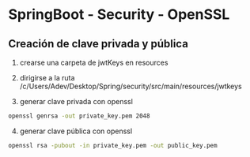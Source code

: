 # SpringBoot - Security - OpenSSL

## Creación de clave privada y pública

1. crearse una carpeta de jwtKeys en resources

2. dirigirse a la ruta /c/Users/Adev/Desktop/Spring/security/src/main/resources/jwtkeys

3. generar clave privada con openssl

```cmd
openssl genrsa -out private_key.pem 2048
```

4. generar clave pública con openssl

```cmd
openssl rsa -pubout -in private_key.pem -out public_key.pem
```
